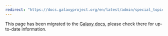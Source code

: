 ```yaml
---
redirect: "https://docs.galaxyproject.org/en/latest/admin/special_topics/nginx.html"
---
```


This page has been migrated to the [Galaxy docs](https://docs.galaxyproject.org/en/latest/admin/special_topics/nginx.html), please check there for up-to-date information.
